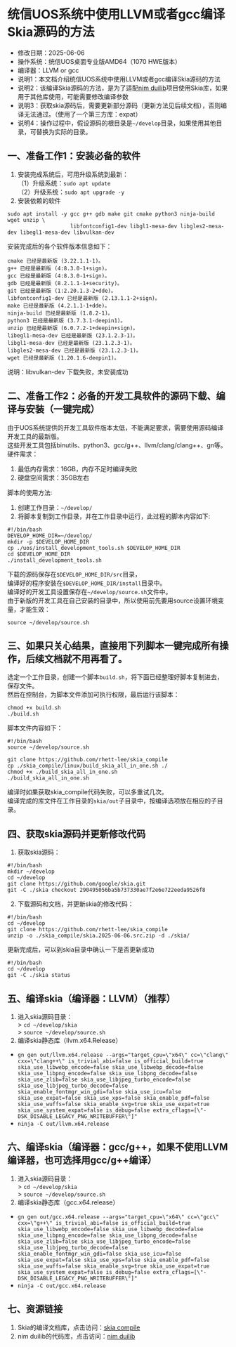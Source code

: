 # 统信UOS系统中使用LLVM或者gcc编译Skia源码的方法 - 修改日期：2025-06-06 - 操作系统：统信UOS桌面专业版AMD64（1070 HWE版本） - 编译器：LLVM or gcc - 说明1：本文档介绍统信UOS系统中使用LLVM或者gcc编译Skia源码的方法 - 说明2：该编译Skia源码的方法，是为了适配[nim duilib](https://github.com/rhett-lee/nim_duilib)项目使用Skia库，如果用于其他库使用，可能需要修改编译参数 - 说明3：获取skia源码后，需要更新部分源码（更新方法见后续文档），否则编译无法通过。（使用了一个第三方库：expat） - 说明4：操作过程中，假设源码的根目录是`~/develop`目录，如果使用其他目录，可替换为实际的目录。 ## 一、准备工作1：安装必备的软件1. 安装完成系统后，可用升级系统到最新：    （1）升级系统：`sudo apt update`    （2）升级系统：`sudo apt upgrade -y`   2. 安装依赖的软件```sudo apt install -y gcc g++ gdb make git cmake python3 ninja-build wget unzip \                    libfontconfig1-dev libgl1-mesa-dev libgles2-mesa-dev libegl1-mesa-dev libvulkan-dev ```安装完成后的各个软件版本信息如下：```cmake 已经是最新版 (3.22.1.1-1)。g++ 已经是最新版 (4:8.3.0-1+sign)。gcc 已经是最新版 (4:8.3.0-1+sign)。gdb 已经是最新版 (8.2.1.1-1+security)。git 已经是最新版 (1:2.20.1.3-2+dde)。libfontconfig1-dev 已经是最新版 (2.13.1.1-2+sign)。make 已经是最新版 (4.2.1.1-1+dde)。ninja-build 已经是最新版 (1.8.2-1)。python3 已经是最新版 (3.7.3.1-deepin1)。unzip 已经是最新版 (6.0.7.2-1+deepin+sign)。libegl1-mesa-dev 已经是最新版 (23.1.2.3-1)。libgl1-mesa-dev 已经是最新版 (23.1.2.3-1)。libgles2-mesa-dev 已经是最新版 (23.1.2.3-1)。wget 已经是最新版 (1.20.1.6-deepin1)。```说明：libvulkan-dev 下载失败，未安装成功    ## 二、准备工作2：必备的开发工具软件的源码下载、编译与安装（一键完成）由于UOS系统提供的开发工具软件版本太低，不能满足要求，需要使用源码编译开发工具的最新版。    这些开发工具包括binutils、python3、gcc/g++、llvm/clang/clang++、gn等。    硬件需求：      1. 最低内存需求：16GB，内存不足时编译失败    2. 硬盘空间需求：35GB左右    脚本的使用方法:1. 创建工作目录：`~/develop/`2. 将脚本复制到工作目录，并在工作目录中运行，此过程的脚本内容如下:```#!/bin/bashDEVELOP_HOME_DIR=~/develop/mkdir -p $DEVELOP_HOME_DIRcp ./uos/install_development_tools.sh $DEVELOP_HOME_DIRcd $DEVELOP_HOME_DIR./install_development_tools.sh```下载的源码保存在`$DEVELOP_HOME_DIR/src`目录，    编译好的程序安装在`$DEVELOP_HOME_DIR/install`目录中。    编译好的开发工具设置保存在`~/develop/source.sh`文件中。    由于新版的开发工具在自己安装的目录中，所以使用前先要用source设置环境变量，才能生效：```source ~/develop/source.sh```## 三、如果只关心结果，直接用下列脚本一键完成所有操作，后续文档就不用再看了。选定一个工作目录，创建一个脚本`build.sh`，将下面已经整理好脚本复制进去，保存文件。    然后在控制台，为脚本文件添加可执行权限，最后运行该脚本： ```chmod +x build.sh./build.sh```脚本文件内容如下：    ```#!/bin/bashsource ~/develop/source.shgit clone https://github.com/rhett-lee/skia_compilecp ./skia_compile/linux/build_skia_all_in_one.sh ./chmod +x ./build_skia_all_in_one.sh./build_skia_all_in_one.sh```编译时如果获取skia_compile代码失败，可以多重试几次。    编译完成的库文件在工作目录的`skia/out`子目录中，按编译选项放在相应的子目录。  ## 四、获取skia源码并更新修改代码1. 获取skia源码：    ```#!/bin/bashmkdir ~/develop  cd ~/developgit clone https://github.com/google/skia.gitgit -C ./skia checkout 290495056ba5b737330ae7f2e6e722eeda9526f8```2. 下载源码和文档，并更新skia的修改代码：    ```#!/bin/bashcd ~/developgit clone https://github.com/rhett-lee/skia_compileunzip -o ./skia_compile/skia.2025-06-06.src.zip -d ./skia/``` 更新完成后，可以到skia目录中确认一下是否更新成功```#!/bin/bashcd ~/developgit -C ./skia status``` ## 五、编译skia（编译器：LLVM）（推荐）1. 进入skia源码目录：    \> `cd ~/develop/skia`    \> `source ~/develop/source.sh`    2. 编译skia静态库（llvm.x64.Release） - `gn gen out/llvm.x64.release --args="target_cpu=\"x64\" cc=\"clang\" cxx=\"clang++\" is_trivial_abi=false is_official_build=true skia_use_libwebp_encode=false skia_use_libwebp_decode=false skia_use_libpng_encode=false skia_use_libpng_decode=false skia_use_zlib=false skia_use_libjpeg_turbo_encode=false skia_use_libjpeg_turbo_decode=false skia_enable_fontmgr_win_gdi=false skia_use_icu=false skia_use_expat=false skia_use_xps=false skia_enable_pdf=false skia_use_wuffs=false skia_enable_svg=true skia_use_expat=true skia_use_system_expat=false is_debug=false extra_cflags=[\"-DSK_DISABLE_LEGACY_PNG_WRITEBUFFER\"]"`     - `ninja -C out/llvm.x64.release` ## 六、编译skia（编译器：gcc/g++，如果不使用LLVM编译器，也可选择用gcc/g++编译）1. 进入skia源码目录：    \> `cd ~/develop/skia`    \> `source ~/develop/source.sh`    2. 编译skia静态库（gcc.x64.release） - `gn gen out/gcc.x64.release --args="target_cpu=\"x64\" cc=\"gcc\" cxx=\"g++\" is_trivial_abi=false is_official_build=true skia_use_libwebp_encode=false skia_use_libwebp_decode=false skia_use_libpng_encode=false skia_use_libpng_decode=false skia_use_zlib=false skia_use_libjpeg_turbo_encode=false skia_use_libjpeg_turbo_decode=false skia_enable_fontmgr_win_gdi=false skia_use_icu=false skia_use_expat=false skia_use_xps=false skia_enable_pdf=false skia_use_wuffs=false skia_enable_svg=true skia_use_expat=true skia_use_system_expat=false is_debug=false extra_cflags=[\"-DSK_DISABLE_LEGACY_PNG_WRITEBUFFER\"]"`     - `ninja -C out/gcc.x64.release`## 七、资源链接1. Skia的编译文档库，点击访问：[skia compile](https://github.com/rhett-lee/skia_compile) 2. nim duilib的代码库，点击访问：[nim duilib](https://github.com/rhett-lee/nim_duilib) 